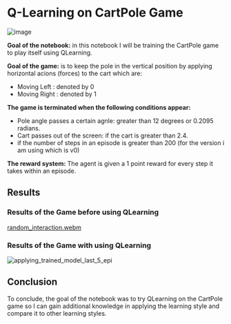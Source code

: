 # Q-Learning on CartPole Game
![image](https://user-images.githubusercontent.com/78371221/236788371-220021ff-1de9-4d75-8426-91d5faf2c87b.png)

<b>Goal of the notebook:</b> in this notebook I will be training the CartPole game to play itself using QLearning.

<b>Goal of the game:</b> is to keep the pole in the vertical position by applying horizontal acions (forces) to the cart which are:
- Moving Left : denoted by 0
- Moving Right : denoted by 1

<b>The game is terminated when the following conditions appear:</b>
- Pole angle passes a certain agnle: greater than 12 degrees or 0.2095 radians.
- Cart passes out of the screen: if the cart is greater than 2.4.
- if the number of steps in an episode is greater than 200 (for the version i am using which is v0)

<b>The reward system:</b> The agent is given a 1 point reward for every step it takes within an episode.

## Results

### Results of the Game before using QLearning
[random_interaction.webm](https://user-images.githubusercontent.com/78371221/236788968-c1347e8a-9d1a-4e68-96aa-33b549c45b49.webm)

### Results of the Game with using QLearning
![applying_trained_model_last_5_epi](https://user-images.githubusercontent.com/78371221/236788623-e3f6750e-1948-42b9-a455-25eb2f01314d.gif)

## Conclusion
To conclude, the goal of the notebook was to try QLearning on the CartPole game so I can gain additional knowledge in applying the learning style and compare it to other learning styles.
